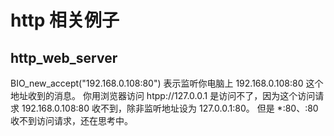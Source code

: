# http 相关例子

## http_web_server
BIO_new_accept("192.168.0.108:80") 表示监听你电脑上 192.168.0.108:80 这个地址收到的消息。
你用浏览器访问 htpp://127.0.0.1 是访问不了，因为这个访问请求 192.168.0.108:80 收不到，除非监听地址设为 127.0.0.1:80。
但是 *:80、:80 收不到访问请求，还在思考中。